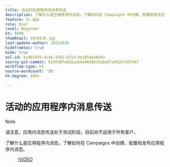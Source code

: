 ```yaml
---
title: 活动的应用程序内消息传送
description: 了解什么是应用程序内消息。了解如何在 Campaigns 中创建、配置和发布应用程序内消息。
feature: In App
role: User
level: Beginner
kt: 9499
thumbnail: 3410430.jpg
last-update-author: 20221018
hidefromtoc: true
hide: true
exl-id: 8c061df6-4c46-47b2-921d-6e16546e6e93
source-git-commit: 615038fe6d2a3e8e48d9533a6e87a452bf3d7447
workflow-type: ht
source-wordcount: '58'
ht-degree: 100%

---
```


# 活动的应用程序内消息传送

>[!NOTE]
> 
> 请注意，应用内消息传送处于测试阶段，目前尚不适用于所有客户。

了解什么是应用程序内消息。了解如何在 Campaigns 中创建、配置和发布应用程序内消息。

>[!VIDEO](https://video.tv.adobe.com/v/3410430?quality=12&learn=on)
